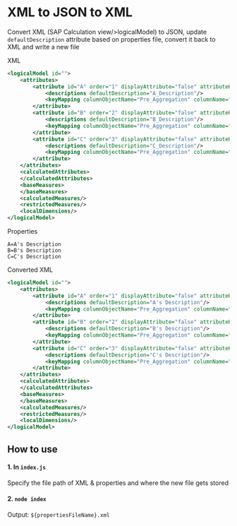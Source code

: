 # XML to JSON to XML

Convert XML (SAP Calculation view/>logicalModel) to JSON, update `defaultDescription` attribute based on properties file, convert it back to XML and write a new file

XML

```xml
<logicalModel id="">
	<attributes>
		<attribute id="A" order="1" displayAttribute="false" attributeHierarchyActive="false">
			<descriptions defaultDescription="A_Description"/>
			<keyMapping columnObjectName="Pre_Aggregation" columnName="A"/>
		</attribute>
		<attribute id="B" order="2" displayAttribute="false" attributeHierarchyActive="false">
			<descriptions defaultDescription="B_Description"/>
			<keyMapping columnObjectName="Pre_Aggregation" columnName="B"/>
		</attribute>
		<attribute id="C" order="3" displayAttribute="false" attributeHierarchyActive="false">
			<descriptions defaultDescription="C_Description"/>
			<keyMapping columnObjectName="Pre_Aggregation" columnName="C"/>
		</attribute>
	</attributes>
	<calculatedAttributes>
	</calculatedAttributes>
	<baseMeasures>
	</baseMeasures>
	<calculatedMeasures/>
	<restrictedMeasures/>
	<localDimensions/>
</logicalModel>
```

Properties

```properties
A=A's Description
B=B's Description
C=C's Description
```

Converted XML

```xml
<logicalModel id="">
	<attributes>
		<attribute id="A" order="1" displayAttribute="false" attributeHierarchyActive="false">
			<descriptions defaultDescription="A's Description"/>
			<keyMapping columnObjectName="Pre_Aggregation" columnName="A"/>
		</attribute>
		<attribute id="B" order="2" displayAttribute="false" attributeHierarchyActive="false">
			<descriptions defaultDescription="B's Description"/>
			<keyMapping columnObjectName="Pre_Aggregation" columnName="B"/>
		</attribute>
		<attribute id="C" order="3" displayAttribute="false" attributeHierarchyActive="false">
			<descriptions defaultDescription="C's Description"/>
			<keyMapping columnObjectName="Pre_Aggregation" columnName="C"/>
		</attribute>
	</attributes>
	<calculatedAttributes>
	</calculatedAttributes>
	<baseMeasures>
	</baseMeasures>
	<calculatedMeasures/>
	<restrictedMeasures/>
	<localDimensions/>
</logicalModel>
```

## How to use

#### 1. In `index.js`

Specify the file path of XML & properties and where the new file gets stored

#### 2. `node index`

Output: `${propertiesFileName}.xml`
